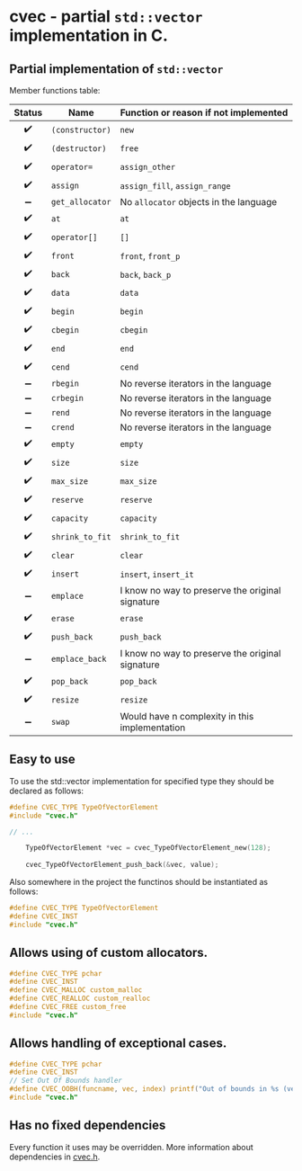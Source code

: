 # cvec - partial `std::vector` implementation in C.
## Partial implementation of `std::vector`

Member functions table:

| Status | Name | Function or reason if not implemented |
| :---: | --- | --- |
| :heavy_check_mark: | `(constructor)` | `new` |
| :heavy_check_mark: | `(destructor)` | `free` |
| :heavy_check_mark: | `operator=` | `assign_other` |
| :heavy_check_mark: | `assign` | `assign_fill`, `assign_range` |
| :heavy_minus_sign: | `get_allocator` | No `allocator` objects in the language |
| :heavy_check_mark: | `at` | `at` |
| :heavy_check_mark: | `operator[]` | `[]` |
| :heavy_check_mark: | `front` | `front`, `front_p` |
| :heavy_check_mark: | `back` | `back`, `back_p` |
| :heavy_check_mark: | `data` | `data` |
| :heavy_check_mark: | `begin` | `begin` |
| :heavy_check_mark: | `cbegin` | `cbegin` |
| :heavy_check_mark: | `end` | `end` |
| :heavy_check_mark: | `cend` | `cend` |
| :heavy_minus_sign: | `rbegin` | No reverse iterators in the language |
| :heavy_minus_sign: | `crbegin` | No reverse iterators in the language |
| :heavy_minus_sign: | `rend` | No reverse iterators in the language |
| :heavy_minus_sign: | `crend` | No reverse iterators in the language |
| :heavy_check_mark: | `empty` | `empty` |
| :heavy_check_mark: | `size` | `size` |
| :heavy_check_mark: | `max_size` | `max_size` |
| :heavy_check_mark: | `reserve` | `reserve` |
| :heavy_check_mark: | `capacity` | `capacity` |
| :heavy_check_mark: | `shrink_to_fit` | `shrink_to_fit` |
| :heavy_check_mark: | `clear` | `clear` |
| :heavy_check_mark: | `insert` | `insert`, `insert_it` |
| :heavy_minus_sign: | `emplace` | I know no way to preserve the original signature |
| :heavy_check_mark: | `erase` | `erase` |
| :heavy_check_mark: | `push_back` | `push_back` |
| :heavy_minus_sign: | `emplace_back` | I know no way to preserve the original signature |
| :heavy_check_mark: | `pop_back` | `pop_back` |
| :heavy_check_mark: | `resize` | `resize` |
| :heavy_minus_sign: | `swap` | Would have n complexity in this implementation |

## Easy to use

To use the std::vector implementation for specified type they should be declared as follows:

```C
#define CVEC_TYPE TypeOfVectorElement
#include "cvec.h"

// ...

    TypeOfVectorElement *vec = cvec_TypeOfVectorElement_new(128);
    
    cvec_TypeOfVectorElement_push_back(&vec, value);
```

Also somewhere in the project the functinos should be instantiated as follows:

```C
#define CVEC_TYPE TypeOfVectorElement
#define CVEC_INST
#include "cvec.h"
```

## Allows using of custom allocators.

```C
#define CVEC_TYPE pchar
#define CVEC_INST
#define CVEC_MALLOC custom_malloc
#define CVEC_REALLOC custom_realloc
#define CVEC_FREE custom_free
#include "cvec.h"
```

## Allows handling of exceptional cases.

```C
#define CVEC_TYPE pchar
#define CVEC_INST
// Set Out Of Bounds handler
#define CVEC_OOBH(funcname, vec, index) printf("Out of bounds in %s (vec = %p, i = %d)", funcname, vec, index); abort();
#include "cvec.h"
```

## Has no fixed dependencies

Every function it uses may be overridden. More information about dependencies in [cvec.h](cvec.h).
